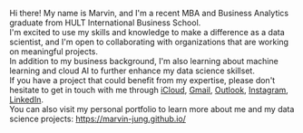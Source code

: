 Hi there! My name is Marvin, and I'm a recent MBA and Business Analytics graduate from HULT International Business School.<br> 
I'm excited to use my skills and knowledge to make a difference as a data scientist, and I'm open to collaborating with organizations that are working on meaningful projects. <br> 
In addition to my business background, I'm also learning about machine learning and cloud AI to further enhance my data science skillset. <br>
If you have a project that could benefit from my expertise, please don't hesitate to get in touch with me through [iCloud](mailto:jisung.jung@me.com), [Gmail](mailto:withsee@gmail.com), [Outlook](mailto:jjung2019@student.hult.edu), [Instagram](https://www.instagram.com/annagale), [LinkedIn](https://www.linkedin.com/in/mrvn-jung). <br>
You can also visit my personal portfolio to learn more about me and my data science projects: https://marvin-jung.github.io/
